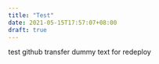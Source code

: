 ```yaml
---
title: "Test"
date: 2021-05-15T17:57:07+08:00
draft: true
---
```

test github transfer
dummy text for redeploy
